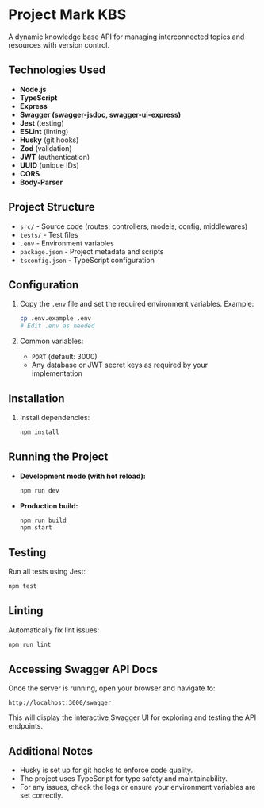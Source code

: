 # Project Mark KBS

A dynamic knowledge base API for managing interconnected topics and resources with version control.

## Technologies Used

- **Node.js**
- **TypeScript**
- **Express**
- **Swagger (swagger-jsdoc, swagger-ui-express)**
- **Jest** (testing)
- **ESLint** (linting)
- **Husky** (git hooks)
- **Zod** (validation)
- **JWT** (authentication)
- **UUID** (unique IDs)
- **CORS**
- **Body-Parser**

## Project Structure

- `src/` - Source code (routes, controllers, models, config, middlewares)
- `tests/` - Test files
- `.env` - Environment variables
- `package.json` - Project metadata and scripts
- `tsconfig.json` - TypeScript configuration

## Configuration

1. Copy the `.env` file and set the required environment variables. Example:

   ```sh
   cp .env.example .env
   # Edit .env as needed
   ```

2. Common variables:
   - `PORT` (default: 3000)
   - Any database or JWT secret keys as required by your implementation

## Installation

1. Install dependencies:
   ```sh
   npm install
   ```

## Running the Project

- **Development mode (with hot reload):**
  ```sh
  npm run dev
  ```
- **Production build:**
  ```sh
  npm run build
  npm start
  ```

## Testing

Run all tests using Jest:
```sh
npm test
```

## Linting

Automatically fix lint issues:
```sh
npm run lint
```

## Accessing Swagger API Docs

Once the server is running, open your browser and navigate to:

```
http://localhost:3000/swagger
```

This will display the interactive Swagger UI for exploring and testing the API endpoints.

## Additional Notes

- Husky is set up for git hooks to enforce code quality.
- The project uses TypeScript for type safety and maintainability.
- For any issues, check the logs or ensure your environment variables are set correctly.
